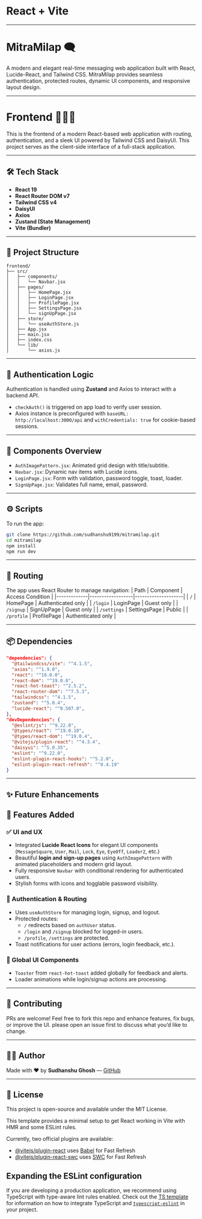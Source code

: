 # React + Vite

---

# MitraMilap 🗨️

A modern and elegant real-time messaging web application built with React, Lucide-React, and Tailwind CSS. MitraMilap provides seamless authentication, protected routes, dynamic UI components, and responsive layout design.

---

# Frontend 🧑‍💻🚀

This is the frontend of a modern React-based web application with routing, authentication, and a sleek UI powered by Tailwind CSS and DaisyUI. This project serves as the client-side interface of a full-stack application.

---

## 🛠 Tech Stack

- **React 19**
- **React Router DOM v7**
- **Tailwind CSS v4**
- **DaisyUI**
- **Axios**
- **Zustand (State Management)**
- **Vite (Bundler)**

---

## 📁 Project Structure

```
frontend/
├── src/
│   ├── components/
│   │   └── Navbar.jsx
│   ├── pages/
│   │   ├── HomePage.jsx
│   │   ├── LoginPage.jsx
│   │   ├── ProfilePage.jsx
│   │   ├── SettingsPage.jsx
│   │   └── signUpPage.jsx
│   ├── store/
│   │   └── useAuthStore.js
│   ├── App.jsx
│   ├── main.jsx
│   ├── index.css
│   └── lib/
│       └── axios.js
```

---

## 🔐 Authentication Logic

Authentication is handled using **Zustand** and Axios to interact with a backend API.

- `checkAuth()` is triggered on app load to verify user session.
- Axios instance is preconfigured with `baseURL: http://localhost:3000/api` and `withCredentials: true` for cookie-based sessions.

---

## 📁 Components Overview

- `AuthImagePattern.jsx`: Animated grid design with title/subtitle.
- `Navbar.jsx`: Dynamic nav items with Lucide icons.
- `LoginPage.jsx`: Form with validation, password toggle, toast, loader.
- `SignUpPage.jsx`: Validates full name, email, password.

---

## ⚙️ Scripts

To run the app:

```bash
git clone https://github.com/sudhanshu9199/mitramilap.git
cd mitramilap
npm install
npm run dev
```

---

## 🚦 Routing

The app uses React Router to manage navigation:
| Path        | Component        | Access Condition   |
|-------------|------------------|--------------------|
| `/`         | HomePage         | Authenticated only |
| `/login`    | LoginPage        | Guest only         |
| `/signup`   | SignUpPage       | Guest only         |
| `/settings` | SettingsPage     | Public             |
| `/profile`  | ProfilePage      | Authenticated only |

---

## 📦 Dependencies

```json
"dependencies": {
  "@tailwindcss/vite": "^4.1.5",
  "axios": "^1.9.0",
  "react": "^19.0.0",
  "react-dom": "^19.0.0",
  "react-hot-toast": "^2.5.2",
  "react-router-dom": "^7.5.3",
  "tailwindcss": "^4.1.5",
  "zustand": "^5.0.4",
  "lucide-react": "^0.507.0",
},
"devDependencies": {
  "@eslint/js": "^9.22.0",
  "@types/react": "^19.0.10",
  "@types/react-dom": "^19.0.4",
  "@vitejs/plugin-react": "^4.3.4",
  "daisyui": "^5.0.35",
  "eslint": "^9.22.0",
  "eslint-plugin-react-hooks": "^5.2.0",
  "eslint-plugin-react-refresh": "^0.4.19"
}
```

---

## ✨ Future Enhancements
## 🔧 Features Added

### ✅ UI and UX
- Integrated **Lucide React Icons** for elegant UI components (`MessageSquare`, `User`, `Mail`, `Lock`, `Eye`, `EyeOff`, `Loader2`, etc.)
- Beautiful **login and sign-up pages** using `AuthImagePattern` with animated placeholders and modern grid layout.
- Fully responsive `Navbar` with conditional rendering for authenticated users.
- Stylish forms with icons and togglable password visibility.

### 🔐 Authentication & Routing
- Uses `useAuthStore` for managing login, signup, and logout.
- Protected routes:
  - `/` redirects based on `authUser` status.
  - `/login` and `/signup` blocked for logged-in users.
  - `/profile`, `/settings` are protected.
- Toast notifications for user actions (errors, login feedback, etc.).

### 🔄 Global UI Components
- `Toaster` from `react-hot-toast` added globally for feedback and alerts.
- Loader animations while login/signup actions are processing.


---

## 🤝 Contributing

PRs are welcome! Feel free to fork this repo and enhance features, fix bugs, or improve the UI. please open an issue first to discuss what you’d like to change.

---

## 🧑‍💻 Author

Made with ❤️ by **Sudhanshu Ghosh** — [GitHub](https://github.com/sudhanshu9199)

---

## 📄 License

This project is open-source and available under the MIT License.




This template provides a minimal setup to get React working in Vite with HMR and some ESLint rules.

Currently, two official plugins are available:

- [@vitejs/plugin-react](https://github.com/vitejs/vite-plugin-react/blob/main/packages/plugin-react) uses [Babel](https://babeljs.io/) for Fast Refresh
- [@vitejs/plugin-react-swc](https://github.com/vitejs/vite-plugin-react/blob/main/packages/plugin-react-swc) uses [SWC](https://swc.rs/) for Fast Refresh

## Expanding the ESLint configuration

If you are developing a production application, we recommend using TypeScript with type-aware lint rules enabled. Check out the [TS template](https://github.com/vitejs/vite/tree/main/packages/create-vite/template-react-ts) for information on how to integrate TypeScript and [`typescript-eslint`](https://typescript-eslint.io) in your project.


